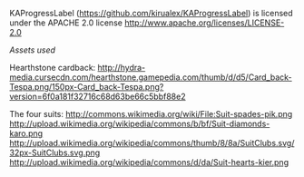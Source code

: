 KAProgressLabel (https://github.com/kirualex/KAProgressLabel) is licensed under the APACHE 2.0 license
http://www.apache.org/licenses/LICENSE-2.0

_Assets used_

Hearthstone cardback:
http://hydra-media.cursecdn.com/hearthstone.gamepedia.com/thumb/d/d5/Card_back-Tespa.png/150px-Card_back-Tespa.png?version=6f0a181f32716c68d63be66c5bbf88e2

The four suits:
http://commons.wikimedia.org/wiki/File:Suit-spades-pik.png
http://upload.wikimedia.org/wikipedia/commons/b/bf/Suit-diamonds-karo.png
http://upload.wikimedia.org/wikipedia/commons/thumb/8/8a/SuitClubs.svg/32px-SuitClubs.svg.png
http://upload.wikimedia.org/wikipedia/commons/d/da/Suit-hearts-kier.png